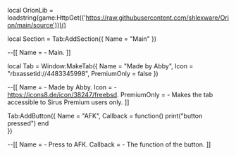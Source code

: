 local OrionLib = loadstring(game:HttpGet(('https://raw.githubusercontent.com/shlexware/Orion/main/source')))()


local Section = Tab:AddSection({
	Name = "Main"
})

--[[
Name = <string> - Main.
]]

local Tab = Window:MakeTab({
	Name = "Made by Abby",
	Icon = "rbxassetid://4483345998",
	PremiumOnly = false
})

--[[
Name = <string> - Made by Abby.
Icon = <string> - https://icons8.de/icon/38247/freebsd.
PremiumOnly = <bool> - Makes the tab accessible to Sirus Premium users only.
]]

Tab:AddButton({
	Name = "AFK",
	Callback = function()
      		print("button pressed")
  	end    
})

--[[
Name = <string> - Press to AFK.
Callback = <function> - The function of the button.
]]
